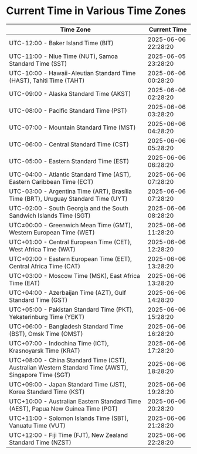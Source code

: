 # Current Time in Various Time Zones

| Time Zone | Current Time |
|-----------|--------------|
| UTC-12:00 - Baker Island Time (BIT) | 2025-06-06 22:28:20 |
| UTC-11:00 - Niue Time (NUT), Samoa Standard Time (SST) | 2025-06-05 23:28:20 |
| UTC-10:00 - Hawaii-Aleutian Standard Time (HAST), Tahiti Time (TAHT) | 2025-06-06 00:28:20 |
| UTC-09:00 - Alaska Standard Time (AKST) | 2025-06-06 02:28:20 |
| UTC-08:00 - Pacific Standard Time (PST) | 2025-06-06 03:28:20 |
| UTC-07:00 - Mountain Standard Time (MST) | 2025-06-06 04:28:20 |
| UTC-06:00 - Central Standard Time (CST) | 2025-06-06 05:28:20 |
| UTC-05:00 - Eastern Standard Time (EST) | 2025-06-06 06:28:20 |
| UTC-04:00 - Atlantic Standard Time (AST), Eastern Caribbean Time (ECT) | 2025-06-06 07:28:20 |
| UTC-03:00 - Argentina Time (ART), Brasília Time (BRT), Uruguay Standard Time (UYT) | 2025-06-06 07:28:20 |
| UTC-02:00 - South Georgia and the South Sandwich Islands Time (SGT) | 2025-06-06 08:28:20 |
| UTC±00:00 - Greenwich Mean Time (GMT), Western European Time (WET) | 2025-06-06 11:28:20 |
| UTC+01:00 - Central European Time (CET), West Africa Time (WAT) | 2025-06-06 12:28:20 |
| UTC+02:00 - Eastern European Time (EET), Central Africa Time (CAT) | 2025-06-06 13:28:20 |
| UTC+03:00 - Moscow Time (MSK), East Africa Time (EAT) | 2025-06-06 13:28:20 |
| UTC+04:00 - Azerbaijan Time (AZT), Gulf Standard Time (GST) | 2025-06-06 14:28:20 |
| UTC+05:00 - Pakistan Standard Time (PKT), Yekaterinburg Time (YEKT) | 2025-06-06 15:28:20 |
| UTC+06:00 - Bangladesh Standard Time (BST), Omsk Time (OMST) | 2025-06-06 16:28:20 |
| UTC+07:00 - Indochina Time (ICT), Krasnoyarsk Time (KRAT) | 2025-06-06 17:28:20 |
| UTC+08:00 - China Standard Time (CST), Australian Western Standard Time (AWST), Singapore Time (SGT) | 2025-06-06 18:28:20 |
| UTC+09:00 - Japan Standard Time (JST), Korea Standard Time (KST) | 2025-06-06 19:28:20 |
| UTC+10:00 - Australian Eastern Standard Time (AEST), Papua New Guinea Time (PGT) | 2025-06-06 20:28:20 |
| UTC+11:00 - Solomon Islands Time (SBT), Vanuatu Time (VUT) | 2025-06-06 21:28:20 |
| UTC+12:00 - Fiji Time (FJT), New Zealand Standard Time (NZST) | 2025-06-06 22:28:20 |

